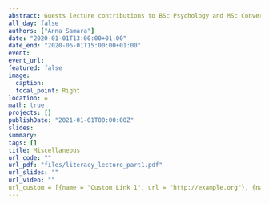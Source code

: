 ```yaml
---
abstract: Guests lecture contributions to BSc Psychology and MSc Conversion modules at the University of Greenwich
all_day: false
authors: ["Anna Samara"]
date: "2020-01-01T13:00:00+01:00"
date_end: "2020-06-01T15:00:00+01:00"
event:
event_url: 
featured: false
image:
  caption: 
  focal_point: Right
location: =
math: true
projects: []
publishDate: "2021-01-01T00:00:00Z"
slides:
summary: 
tags: []
title: Miscellaneous
url_code: ""
url_pdf: "files/literacy_lecture_part1.pdf"
url_slides: ""
url_video: ""
url_custom = [{name = "Custom Link 1", url = "http://example.org"}, {name = "Custom Link 2", url = "http://example.org"}]
---
```

